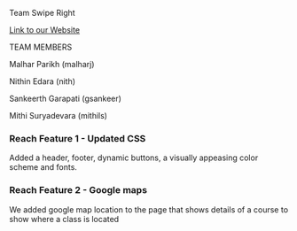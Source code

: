 Team Swipe Right

[Link to our Website](https://wolverine-docket.herokuapp.com/)

TEAM MEMBERS

Malhar Parikh (malharj)

Nithin Edara (nith)

Sankeerth Garapati (gsankeer)

Mithi Suryadevara (mithils)

### Reach Feature 1 - Updated CSS
Added a header, footer, dynamic buttons, a visually appeasing color scheme and fonts.

### Reach Feature 2 - Google maps
We added google map location to the page that shows details of a course to show where a class is located

